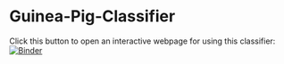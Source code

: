 # Guinea-Pig-Classifier

Click this button to open an interactive webpage for using this classifier:
[![Binder](https://mybinder.org/badge_logo.svg)](https://mybinder.org/v2/gh/alsozatch/Guinea-Pig-Classifier/master)
